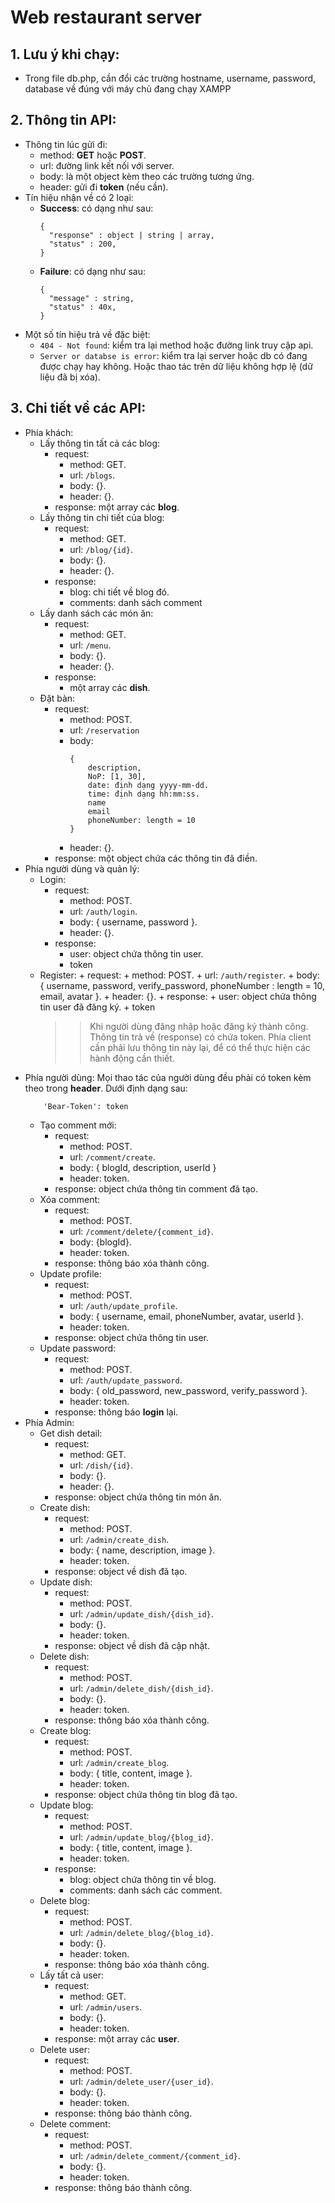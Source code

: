 # Web restaurant server

## 1. Lưu ý khi chạy:

- Trong file db.php, cần đổi các trường hostname, username, password, database về đúng với máy chủ đang chạy XAMPP

## 2. Thông tin API:

- Thông tin lúc gửi đi:
  - method: **GET** hoặc **POST**.
  - url: đường link kết nối với server.
  - body: là một object kèm theo các trường tương ứng.
  - header: gửi đi **token** (nếu cần).
- Tín hiệu nhận về có 2 loại:
  - **Success**: có dạng như sau:
    ```
    {
      "response" : object | string | array,
      "status" : 200,
    }
    ```
  - **Failure**: có dạng như sau:
    ```
    {
      "message" : string,
      "status" : 40x,
    }
    ```
- Một số tín hiệu trả về đặc biệt:
  - `404 - Not found`: kiểm tra lại method hoặc đường link truy cập api.
  - `Server or databse is error`: kiểm tra lại server hoặc db có đang được chạy hay không. Hoặc thao tác trên dữ liệu không hợp lệ (dữ liệu đã bị xóa).

## 3. Chi tiết về các API:

- Phía khách:
  - Lấy thông tin tất cả các blog:
    - request:
      - method: GET.
      - url: `/blogs`.
      - body: {}.
      - header: {}.
    - response: một array các **blog**.
  - Lấy thông tin chi tiết của blog:
    - request:
      - method: GET.
      - url: `/blog/{id}`.
      - body: {}.
      - header: {}.
    - response:
      - blog: chi tiết về blog đó.
      - comments: danh sách comment
  - Lấy danh sách các món ăn:
    - request:
      - method: GET.
      - url: `/menu`.
      - body: {}.
      - header: {}.
    - response:
      - một array các **dish**.
  - Đặt bàn:
    - request:
      - method: POST.
      - url: `/reservation`
      - body:
        ```
        {
            description,
            NoP: [1, 30],
            date: định dạng yyyy-mm-dd.
            time: định dạng hh:mm:ss.
            name
            email
            phoneNumber: length = 10
        }
        ```
      - header: {}.
    - response: một object chứa các thông tin đã điền.
- Phía người dùng và quản lý:
  - Login:
    - request:
      - method: POST.
      - url: `/auth/login`.
      - body: { username, password }.
      - header: {}.
    - response:
      - user: object chứa thông tin user.
      - token
  - Register: + request: + method: POST. + url: `/auth/register`. + body: { username, password, verify_password, phoneNumber : length = 10, email, avatar }. + header: {}. + response: + user: object chứa thông tin user đã đăng ký. + token
    > > Khi người dùng đăng nhập hoặc đăng ký thành công. Thông tin trả về (response) có chứa token. Phía client cần phải lưu thông tin này lại, để có thể thực hiện các hành động cần thiết.
- Phía người dùng: Mọi thao tác của người dùng đều phải có token kèm theo trong **header**. Dưới định dạng sau:
  ```
      'Bear-Token': token
  ```
  - Tạo comment mới:
    - request:
      - method: POST.
      - url: `/comment/create`.
      - body: { blogId, description, userId }
      - header: token.
    - response: object chứa thông tin comment đã tạo.
  - Xóa comment:
    - request:
      - method: POST.
      - url: `/comment/delete/{comment_id}`.
      - body: {blogId}.
      - header: token.
    - response: thông báo xóa thành công.
  - Update profile:
    - request:
      - method: POST.
      - url: `/auth/update_profile`.
      - body: { username, email, phoneNumber, avatar, userId }.
      - header: token.
    - response: object chứa thông tin user.
  - Update password:
    - request:
      - method: POST.
      - url: `/auth/update_password`.
      - body: { old_password, new_password, verify_password }.
      - header: token.
    - response: thông báo **login** lại.
- Phía Admin:
  - Get dish detail:
    - request:
      - method: GET.
      - url: `/dish/{id}`.
      - body: {}.
      - header: {}.
    - response: object chứa thông tin món ăn.
  - Create dish:
    - request:
      - method: POST.
      - url: `/admin/create_dish`.
      - body: { name, description, image }.
      - header: token.
    - response: object về dish đã tạo.
  - Update dish:
    - request:
      - method: POST.
      - url: `/admin/update_dish/{dish_id}`.
      - body: {}.
      - header: token.
    - response: object về dish đã cập nhật.
  - Delete dish:
    - request:
      - method: POST.
      - url: `/admin/delete_dish/{dish_id}`.
      - body: {}.
      - header: token.
    - response: thông báo xóa thành công.
  - Create blog:
    - request:
      - method: POST.
      - url: `/admin/create_blog`.
      - body: { title, content, image }.
      - header: token.
    - response: object chứa thông tin blog đã tạo.
  - Update blog:
    - request:
      - method: POST.
      - url: `/admin/update_blog/{blog_id}`.
      - body: { title, content, image }.
      - header: token.
    - response:
      - blog: object chứa thông tin về blog.
      - comments: danh sách các comment.
  - Delete blog:
    - request:
      - method: POST.
      - url: `/admin/delete_blog/{blog_id}`.
      - body: {}.
      - header: token.
    - response: thông báo xóa thành công.
  - Lấy tất cả user:
    - request:
      - method: GET.
      - url: `/admin/users`.
      - body: {}.
      - header: token.
    - response: một array các **user**.
  - Delete user:
    - request:
      - method: POST.
      - url: `/admin/delete_user/{user_id}`.
      - body: {}.
      - header: token.
    - response: thông báo thành công.
  - Delete comment:
    - request:
      - method: POST.
      - url: `/admin/delete_comment/{comment_id}`.
      - body: {}.
      - header: token.
    - response: thông báo thành công.
